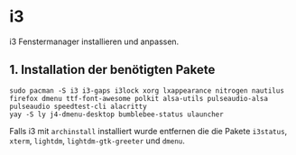 # i3
i3 Fenstermanager installieren und anpassen.
## 1. Installation der benötigten Pakete
```
sudo pacman -S i3 i3-gaps i3lock xorg lxappearance nitrogen nautilus firefox dmenu ttf-font-awesome polkit alsa-utils pulseaudio-alsa pulseaudio speedtest-cli alacritty
yay -S ly j4-dmenu-desktop bumblebee-status ulauncher
```
Falls i3 mit `archinstall` installiert wurde entfernen die die Pakete `i3status`, `xterm`, `lightdm`, `lightdm-gtk-greeter` und `dmenu`.

